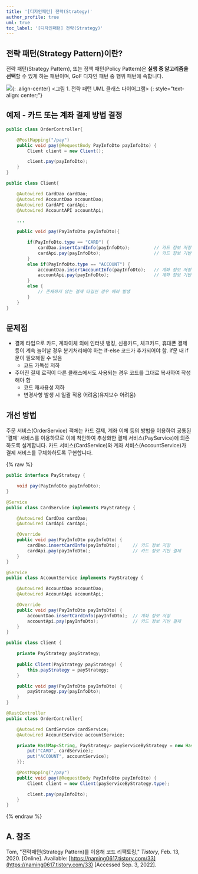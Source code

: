 ```yaml
---
title: '[디자인패턴] 전략(Strategy)'
author_profile: true
uml: true
toc_label: '[디자인패턴] 전략(Strategy)'
---
```


## 전략 패턴(Strategy Pattern)이란?
전략 패턴(Strategy Pattern), 또는 정책 패턴(Policy Pattern)은 **실행 중 알고리즘을 선택**할 수 있게 하는 패턴이며, GoF 디자인 패턴 중 행위 패턴에 속합니다.

![](https://drive.google.com/uc?export=view&id=19DPCjZybzDo_UvwYvt_nffVxkm5dsxuD){: .align-center}
&lt;그림 1. 전략 패턴 UML 클래스 다이어그램&gt;
{: style="text-align: center;"}

## 예제 - 카드 또는 계좌 결제 방법 결정
```java
public class OrderController{

    @PostMapping("/pay")
    public void pay(@RequestBody PayInfoDto payInfoDto) {
        Client client = new Client();

        client.pay(payInfoDto);
    }
}

public class Client{

    @Autowired CardDao cardDao;
    @Autowired AccountDao accountDao;
    @Autowired CardAPI cardApi;
    @Autowired AccountAPI accountApi;

    ...

    public void pay(PayInfoDto payInfoDto){

        if(PayInfoDto.type == "CARD") {
            cardDao.insertCardInfo(payInfoDto);         // 카드 정보 저장
            cardApi.pay(payInfoDto);                    // 카드 정보 기반 결제
        }
        else if(PayInfoDto.type == "ACCOUNT") {
            accountDao.insertAccountInfo(payInfoDto);   // 계좌 정보 저장
            accountApi.pay(payInfoDto);                 // 계좌 정보 기반 결제
        } 
        else {
            // 존재하지 않는 결제 타입인 경우 에러 발생
        }
    }
}
```

## 문제점
- 결제 타입으로 카드, 계좌이체 외에 인터넷 뱅킹, 신용카드, 체크카드, 휴대폰 결제 등이 계속 늘어날 경우 분기처리해야 하는 if-else 코드가 추가되어야 함. if문 내 if문이 필요해질 수 있음
    - 코드 가독성 저하
- 주어진 결제 로직이 다른 클래스에서도 사용되는 경우 코드를 그대로 복사하여 작성해야 함
    - 코드 재사용성 저하
    - 변경사항 발생 시 일괄 적용 어려움(유지보수 어려움)

## 개선 방법
주문 서비스(OrderService) 객체는 카드 결제, 계좌 이체 등의 방법을 이용하여 공통된 '결제' 서비스를 이용하므로 이에 착안하여 추상화한 결제 서비스(PayService)에 의존하도록 설계합니다. 카드 서비스(CardService)와 계좌 서비스(AccountService)가 결제 서비스를 구체화하도록 구현합니다.

{% raw %}
```java
public interface PayStrategy {

    void pay(PayInfoDto payInfoDto);
}

@Service
public class CardService implements PayStrategy {

    @Autowired CardDao cardDao;
    @Autowired CardApi cardApi;

    @Override
    public void pay(PayInfoDto payInfoDto) {
        cardDao.insertCardInfo(payInfoDto);     // 카드 정보 저장
        cardApi.pay(payInfoDto);                // 카드 정보 기반 결제
    }
}

@Service
public class AccountService implements PayStrategy {

    @Autowired AccountDao accountDao;
    @Autowired AccountApi accountApi;

    @Override
    public void pay(PayInfoDto payInfoDto) {
        accountDao.insertCardInfo(payInfoDto);  // 계좌 정보 저장
        accountApi.pay(payInfoDto);             // 카드 정보 기반 결제
    }
}

public class Client {

    private PayStrategy payStrategy;
    
    public Client(PayStrategy payStrategy) {
        this.payStrategy = payStrategy;
    }

    public void pay(PayInfoDto payInfoDto) {
        payStrategy.pay(payInfoDto);
    }
}

@RestController
public class OrderController{

    @Autowired CardService cardService;
    @Autowired AccountService accountService;

    private HashMap<String, PayStrategy> payServiceByStrategy = new HashMap<>(){{
        put("CARD", cardService);
        put("ACCOUNT", accountService);
    }};

    @PostMapping("/pay")
    public void pay(@RequestBody PayInfoDto payInfoDto) {
        Client client = new Client(payServiceByStrategy.type);

        client.pay(payInfoDto);
    }
}
```
{% endraw %}

## A. 참조
Tom, "전략패턴(Strategy Pattern)를 이용해 코드 리팩토링," *Tistory*, Feb. 13, 2020. [Online]. Available: [https://naming0617.tistory.com/33](https://naming0617.tistory.com/33) [Accessed Sep. 3, 2022].
